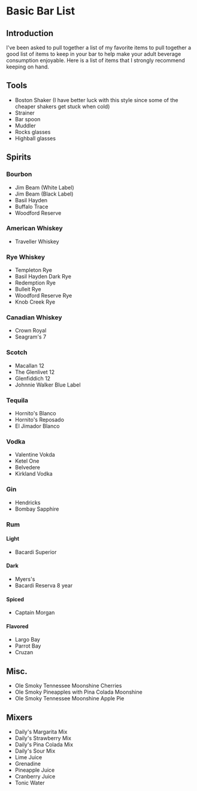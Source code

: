 # Basic Bar List
## Introduction
I've been asked to pull together a list of my favorite items to pull together a good list of items to keep in your bar to help make your adult beverage consumption enjoyable. Here is a list of items that I strongly recommend keeping on hand.

## Tools
- Boston Shaker (I have better luck with this style since some of the cheaper shakers get stuck when cold)
- Strainer
- Bar spoon
- Muddler
- Rocks glasses
- Highball glasses

## Spirits
### Bourbon
- Jim Beam (White Label)
- Jim Beam (Black Label)
- Basil Hayden
- Buffalo Trace
- Woodford Reserve

### American Whiskey
- Traveller Whiskey

### Rye Whiskey
- Templeton Rye
- Basil Hayden Dark Rye
- Redemption Rye
- Bulleit Rye
- Woodford Reserve Rye
- Knob Creek Rye

### Canadian Whiskey
- Crown Royal
- Seagram's 7

### Scotch
- Macallan 12
- The Glenlivet 12
- Glenfiddich 12
- Johnnie Walker Blue Label

### Tequila
- Hornito's Blanco
- Hornito's Reposado
- El Jimador Blanco

### Vodka
- Valentine Vokda
- Ketel One
- Belvedere
- Kirkland Vodka

### Gin
- Hendricks
- Bombay Sapphire

### Rum
#### Light
- Bacardi Superior
#### Dark
- Myers's
- Bacardi Reserva 8 year
#### Spiced
- Captain Morgan
#### Flavored
- Largo Bay
- Parrot Bay
- Cruzan

## Misc.
- Ole Smoky Tennessee Moonshine Cherries
- Ole Smoky Pineapples with Pina Colada Moonshine
- Ole Smoky Tennessee Moonshine Apple Pie

## Mixers
- Daily's Margarita Mix
- Daily's Strawberry Mix
- Daily's Pina Colada Mix
- Daily's Sour Mix
- Lime Juice
- Grenadine
- Pineapple Juice
- Cranberry Juice
- Tonic Water